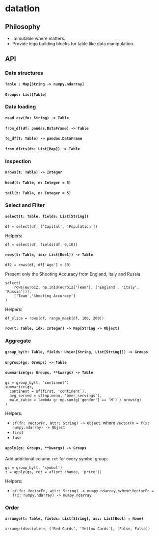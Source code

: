 # datatlon

## Philosophy

* Immutable where matters.
* Provide lego building blocks for table like data manipulation.

## API

### Data structures

#### `Table : Map[String -> numpy.ndarray]`

#### `Groups: List[Table]`



### Data loading

#### `read_csv(fn: String) -> Table`

#### `from_df(df: pandas.DataFrame) -> Table`

#### `to_df(t: Table) -> pandas.DataFrame`

#### `from_dicts(ds: List[Map]) -> Table`



### Inspection

#### `nrows(t: Table) -> Integer`

#### `head(t: Table, n: Integer = 5)`

#### `tail(t: Table, n: Integer = 5)`




### Select and Filter


#### `select(t: Table, fields: List[String])`

```
df = select(df, ['Capital', 'Population'])
```

Helpers:
```
df = select(df, fields(df, 0,10))
```

#### `rows(t: Table, idx: List[Bool]) -> Table`

```
df2 = rows(df, df['Age'] > 30)
```

Present only the Shooting Accuracy from England, Italy and Russia
```
select(
    rows(euro12, np.in1d(euro12['Team'], ['England', 'Italy', 'Russia'])),
    ['Team','Shooting Accuracy']
)
```

Helpers:
```
df_slice = rows(df, range_mask(df, 100, 200))
```

#### `row(t: Table, idx: Integer) -> Map[String -> Object]`


### Aggregate

#### `group_by(t: Table, fields: Union[String, List[String]]) -> Groups`

#### `ungroup(gs: Groups) -> Table`

#### `summarize(gs: Groups, **kwargs) -> Table`

```
gs = group_by(t, 'continent')
summarize(gs, 
  continent = sf(first, 'continent`),
  avg_served = sf(np.mean, 'beer_servings'),
  male_ratio = lambda g: np.sum(g['gender'] == 'M') / nrows(g)
)
```

Helpers:
* `sf(fn: VectorFn, attr: String) -> Object`, where `VectorFn = f(x: numpy.ndarray) -> Object`
* `first`
* `last`

#### `apply(gs: Groups, **kwargs) -> Groups`

Add additional column `ret` for every symbol group:

```
gs = group_by(t, 'symbol')
t = apply(gs, ret = af(pct_change, 'price'))
```

Helpers:
* `af(fn: VectorFn, attr: String) -> numpy.ndarray`, where `VectorFn = f(x: numpy.ndarray) -> numpy.ndarray`

### Order

#### `arrange(t: Table, fields: List[String], asc: List[Bool] = None)`

```
arrange(discipline, ['Red Cards', 'Yellow Cards'], [False, False])
```

